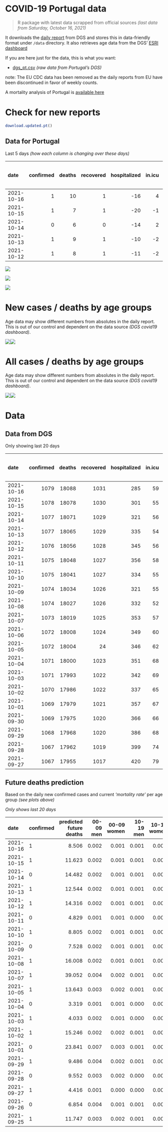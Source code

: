 COVID-19 Portugal data
================

> R package with latest data scrapped from official sources *(last data
> from Saturday, October 16, 2021)*

It downloads the [daily
report](https://covid19.min-saude.pt/relatorio-de-situacao/) from DGS
and stores this in data-friendly format under `/data` directory. It also
retrieves age data from the DGS’ [ESRI
dashboard](https://covid19.min-saude.pt/ponto-de-situacao-atual-em-portugal/)

If you are here just for the data, this is what you want:

-   [dgs\_pt.csv](raw/master/data/dgs_pt.csv) *(raw data from Portugal’s
    DGS)*

note: The EU CDC data has been removed as the daily reports from EU have
been discontinued in favor of weekly counts.

A mortality analysis of Portugal is [available
here](https://averissimo.github.io/covid19-analysis/mortality.html)

# Check for new reports

``` r
download.updated.pt()
```

## Data for Portugal

Last 5 days *(how each column is changing over these days)*

| date       | confirmed | deaths | recovered | hospitalized | in.icu | first vaccine | second vaccine | confirmed m 00-09 | confirmed w 00-09 | confirmed m 10-19 | confirmed w 10-19 | confirmed m 20-29 | confirmed w 20-29 | confirmed m 30-39 | confirmed w 30-39 | confirmed m 40-49 | confirmed w 40-49 | confirmed m 50-59 | confirmed w 50-59 | confirmed m 60-69 | confirmed w 60-69 | confirmed m 70-79 | confirmed w 70-79 | confirmed m 80+ | confirmed w 80+ | death m 00-09 | death w 00-09 | death m 10-19 | death w 10-19 | death m 20-29 | death w 20-29 | death m 30-39 | death w 30-39 | death m 40-49 | death w 40-49 | death m 50-59 | death w 50-59 | death m 60-69 | death w 60-69 | death m 70-79 | death w 70-79 | death m 80+ | death w 80+ |
|:-----------|----------:|-------:|----------:|-------------:|-------:|--------------:|---------------:|------------------:|------------------:|------------------:|------------------:|------------------:|------------------:|------------------:|------------------:|------------------:|------------------:|------------------:|------------------:|------------------:|------------------:|------------------:|------------------:|----------------:|----------------:|--------------:|--------------:|--------------:|--------------:|--------------:|--------------:|--------------:|--------------:|--------------:|--------------:|--------------:|--------------:|--------------:|--------------:|--------------:|--------------:|------------:|------------:|
| 2021-10-16 |         1 |     10 |         1 |          -16 |      4 |            NA |             NA |                30 |                31 |                56 |                38 |                59 |                52 |                46 |                31 |                31 |                54 |                24 |                38 |                23 |                31 |                19 |                14 |              14 |              18 |             0 |             0 |             0 |             0 |             0 |             0 |             0 |             0 |             0 |             0 |             0 |             0 |             0 |             0 |             0 |             2 |           7 |           1 |
| 2021-10-15 |         1 |      7 |         1 |          -20 |     -1 |            NA |             NA |                34 |                35 |                50 |                45 |               101 |                57 |                57 |                50 |                43 |                51 |                38 |                46 |                38 |                28 |                22 |                24 |              14 |              34 |             0 |             0 |             0 |             0 |             0 |             0 |             0 |             0 |             0 |             0 |             0 |             0 |             0 |             0 |             1 |             0 |           1 |           5 |
| 2021-10-14 |         0 |      6 |         0 |          -14 |      2 |            NA |             NA |                42 |                38 |                52 |                49 |                94 |                53 |                44 |                46 |                48 |                53 |                51 |                42 |                31 |                32 |                17 |                21 |              25 |              43 |             0 |             0 |             0 |             0 |             0 |             0 |             0 |             0 |             0 |             0 |             0 |             0 |             0 |             0 |             1 |             1 |           4 |           0 |
| 2021-10-13 |         1 |      9 |         1 |          -10 |     -2 |            NA |             NA |                35 |                43 |                54 |                45 |                90 |                69 |                53 |                48 |                55 |                65 |                47 |                54 |                35 |                37 |                20 |                25 |              19 |              33 |             0 |             0 |             0 |             0 |             0 |             0 |             0 |             0 |             0 |             1 |             0 |             0 |             0 |             1 |             1 |             2 |           1 |           3 |
| 2021-10-12 |         1 |      8 |         1 |          -11 |     -2 |            NA |             NA |                33 |                43 |                30 |                25 |                82 |                59 |                51 |                44 |                52 |                53 |                38 |                38 |                25 |                32 |                27 |                26 |              24 |              37 |             0 |             0 |             0 |             0 |             0 |             0 |             0 |             0 |             0 |             0 |             0 |             0 |             0 |             0 |             0 |             1 |           3 |           4 |

![](README_files/figure-gfm/totals-1.svg)<!-- -->

![](README_files/figure-gfm/differential-1.svg)<!-- -->

![](README_files/figure-gfm/differential_7days-1.svg)<!-- -->

# New cases / deaths by age groups

Age data may show different numbers from absolutes in the daily report.
This is out of our control and dependent on the data source *(DGS
covid19 dashboard)*.

![](README_files/figure-gfm/new_cases_deaths-1.svg)<!-- -->![](README_files/figure-gfm/new_cases_deaths-2.svg)<!-- -->

# All cases / deaths by age groups

Age data may show different numbers from absolutes in the daily report.
This is out of our control and dependent on the data source *(DGS
covid19 dashboard)*.

![](README_files/figure-gfm/total_cases_deaths-1.svg)<!-- -->![](README_files/figure-gfm/total_cases_deaths-2.svg)<!-- -->

# Data

## Data from DGS

Only showing last 20 days

| date       | confirmed | deaths | recovered | hospitalized | in.icu | confirmed m 00-09 | confirmed w 00-09 | confirmed m 10-19 | confirmed w 10-19 | confirmed m 20-29 | confirmed w 20-29 | confirmed m 30-39 | confirmed w 30-39 | confirmed m 40-49 | confirmed w 40-49 | confirmed m 50-59 | confirmed w 50-59 | confirmed m 60-69 | confirmed w 60-69 | confirmed m 70-79 | confirmed w 70-79 | confirmed m 80+ | confirmed w 80+ | death m 00-09 | death w 00-09 | death m 10-19 | death w 10-19 | death m 20-29 | death w 20-29 | death m 30-39 | death w 30-39 | death m 40-49 | death w 40-49 | death m 50-59 | death w 50-59 | death m 60-69 | death w 60-69 | death m 70-79 | death w 70-79 | death m 80+ | death w 80+ | first vaccine | second vaccine |
|:-----------|----------:|-------:|----------:|-------------:|-------:|------------------:|------------------:|------------------:|------------------:|------------------:|------------------:|------------------:|------------------:|------------------:|------------------:|------------------:|------------------:|------------------:|------------------:|------------------:|------------------:|----------------:|----------------:|--------------:|--------------:|--------------:|--------------:|--------------:|--------------:|--------------:|--------------:|--------------:|--------------:|--------------:|--------------:|--------------:|--------------:|--------------:|--------------:|------------:|------------:|--------------:|---------------:|
| 2021-10-16 |      1079 |  18088 |      1031 |          285 |     59 |             34249 |             32997 |             57832 |             58048 |             85695 |             89706 |             74806 |             84127 |             77573 |             95495 |             65226 |             82001 |             47647 |             52289 |             30235 |             33981 |           25677 |           51017 |             2 |             1 |             1 |             1 |             8 |             5 |            27 |            20 |           111 |            70 |           366 |           157 |          1139 |           507 |          2415 |          1457 |        5421 |        6380 |            NA |             NA |
| 2021-10-15 |      1078 |  18078 |      1030 |          301 |     55 |             34219 |             32966 |             57776 |             58010 |             85636 |             89654 |             74760 |             84096 |             77542 |             95441 |             65202 |             81963 |             47624 |             52258 |             30216 |             33967 |           25663 |           50999 |             2 |             1 |             1 |             1 |             8 |             5 |            27 |            20 |           111 |            70 |           366 |           157 |          1139 |           507 |          2415 |          1455 |        5414 |        6379 |            NA |             NA |
| 2021-10-14 |      1077 |  18071 |      1029 |          321 |     56 |             34185 |             32931 |             57726 |             57965 |             85535 |             89597 |             74703 |             84046 |             77499 |             95390 |             65164 |             81917 |             47586 |             52230 |             30194 |             33943 |           25649 |           50965 |             2 |             1 |             1 |             1 |             8 |             5 |            27 |            20 |           111 |            70 |           366 |           157 |          1139 |           507 |          2414 |          1455 |        5413 |        6374 |            NA |             NA |
| 2021-10-13 |      1077 |  18065 |      1029 |          335 |     54 |             34143 |             32893 |             57674 |             57916 |             85441 |             89544 |             74659 |             84000 |             77451 |             95337 |             65113 |             81875 |             47555 |             52198 |             30177 |             33922 |           25624 |           50922 |             2 |             1 |             1 |             1 |             8 |             5 |            27 |            20 |           111 |            70 |           366 |           157 |          1139 |           507 |          2413 |          1454 |        5409 |        6374 |            NA |             NA |
| 2021-10-12 |      1076 |  18056 |      1028 |          345 |     56 |             34108 |             32850 |             57620 |             57871 |             85351 |             89475 |             74606 |             83952 |             77396 |             95272 |             65066 |             81821 |             47520 |             52161 |             30157 |             33897 |           25605 |           50889 |             2 |             1 |             1 |             1 |             8 |             5 |            27 |            20 |           111 |            69 |           366 |           157 |          1139 |           506 |          2412 |          1452 |        5408 |        6371 |            NA |             NA |
| 2021-10-11 |      1075 |  18048 |      1027 |          356 |     58 |             34075 |             32807 |             57590 |             57846 |             85269 |             89416 |             74555 |             83908 |             77344 |             95219 |             65028 |             81783 |             47495 |             52129 |             30130 |             33871 |           25581 |           50852 |             2 |             1 |             1 |             1 |             8 |             5 |            27 |            20 |           111 |            69 |           366 |           157 |          1139 |           506 |          2412 |          1451 |        5405 |        6367 |            NA |             NA |
| 2021-10-10 |      1075 |  18041 |      1027 |          334 |     55 |             34057 |             32787 |             57583 |             57827 |             85232 |             89395 |             74523 |             83888 |             77325 |             95193 |             65007 |             81762 |             47481 |             52118 |             30120 |             33861 |           25576 |           50837 |             2 |             1 |             1 |             1 |             8 |             5 |            27 |            20 |           111 |            69 |           366 |           157 |          1139 |           506 |          2412 |          1450 |        5401 |        6365 |            NA |             NA |
| 2021-10-09 |      1074 |  18034 |      1026 |          321 |     55 |             34031 |             32751 |             57554 |             57798 |             85177 |             89369 |             74486 |             83848 |             77299 |             95165 |             64981 |             81732 |             47461 |             52098 |             30104 |             33844 |           25562 |           50814 |             2 |             1 |             1 |             1 |             8 |             5 |            27 |            20 |           111 |            69 |           366 |           157 |          1139 |           505 |          2410 |          1449 |        5399 |        6364 |            NA |             NA |
| 2021-10-08 |      1074 |  18027 |      1026 |          332 |     52 |             33995 |             32715 |             57510 |             57766 |             85105 |             89331 |             74433 |             83779 |             77261 |             95103 |             64948 |             81689 |             47425 |             52052 |             30083 |             33821 |           25556 |           50799 |             2 |             1 |             1 |             1 |             8 |             5 |            27 |            20 |           111 |            69 |           366 |           157 |          1139 |           505 |          2409 |          1448 |        5397 |        6361 |            NA |             NA |
| 2021-10-07 |      1073 |  18019 |      1025 |          353 |     57 |             33956 |             32679 |             57469 |             57732 |             85029 |             89283 |             74369 |             83714 |             77200 |             95045 |             64904 |             81624 |             47389 |             52003 |             30060 |             33788 |           25530 |           50756 |             2 |             1 |             1 |             1 |             8 |             5 |            27 |            20 |           110 |            69 |           366 |           157 |          1139 |           505 |          2408 |          1448 |        5394 |        6358 |            NA |             NA |
| 2021-10-06 |      1072 |  18008 |      1024 |          349 |     60 |                NA |                NA |                NA |                NA |                NA |                NA |                NA |                NA |                NA |                NA |                NA |                NA |                NA |                NA |                NA |                NA |              NA |              NA |            NA |            NA |            NA |            NA |            NA |            NA |            NA |            NA |            NA |            NA |            NA |            NA |            NA |            NA |            NA |            NA |          NA |          NA |            NA |             NA |
| 2021-10-05 |      1072 |  18004 |        24 |          346 |     62 |             33879 |             32617 |             57429 |             57683 |             84944 |             89232 |             74294 |             83626 |             77128 |             94954 |             64833 |             81558 |             47336 |             51958 |             30018 |             33734 |           25473 |           50605 |             2 |             1 |             1 |             1 |             8 |             5 |            27 |            20 |           110 |            69 |           366 |           157 |          1139 |           504 |          2408 |          1448 |        5385 |        6353 |            NA |             NA |
| 2021-10-04 |      1071 |  18000 |      1023 |          351 |     68 |             33824 |             32567 |             57394 |             57645 |             84897 |             89194 |             74249 |             83570 |             77077 |             94883 |             64809 |             81513 |             47304 |             51928 |             29991 |             33708 |           25455 |           50564 |             2 |             1 |             1 |             1 |             8 |             5 |            27 |            20 |           110 |            69 |           365 |           157 |          1138 |           504 |          2407 |          1448 |        5384 |        6353 |            NA |             NA |
| 2021-10-03 |      1071 |  17993 |      1022 |          342 |     69 |             33803 |             32550 |             57386 |             57640 |             84881 |             89186 |             74231 |             83558 |             77067 |             94874 |             64797 |             81503 |             47298 |             51914 |             29985 |             33701 |           25449 |           50557 |             2 |             1 |             1 |             1 |             8 |             5 |            27 |            20 |           109 |            69 |           365 |           157 |          1138 |           504 |          2406 |          1447 |        5382 |        6351 |            NA |             NA |
| 2021-10-02 |      1070 |  17986 |      1022 |          337 |     65 |             33762 |             32507 |             57363 |             57620 |             84848 |             89156 |             74196 |             83528 |             77039 |             94843 |             64770 |             81474 |             47281 |             51887 |             29973 |             33687 |           25446 |           50550 |             2 |             1 |             1 |             1 |             8 |             5 |            27 |            20 |           109 |            69 |           365 |           157 |          1137 |           504 |          2404 |          1446 |        5381 |        6349 |            NA |             NA |
| 2021-10-01 |      1069 |  17979 |      1021 |          357 |     67 |             33720 |             32456 |             57315 |             57588 |             84778 |             89115 |             74157 |             83477 |             77012 |             94800 |             64741 |             81426 |             47257 |             51856 |             29954 |             33666 |           25416 |           50508 |             2 |             1 |             1 |             1 |             8 |             5 |            26 |            20 |           109 |            69 |           365 |           157 |          1137 |           504 |          2404 |          1446 |        5377 |        6347 |            NA |             NA |
| 2021-09-30 |      1069 |  17975 |      1020 |          366 |     66 |                NA |                NA |                NA |                NA |                NA |                NA |                NA |                NA |                NA |                NA |                NA |                NA |                NA |                NA |                NA |                NA |              NA |              NA |            NA |            NA |            NA |            NA |            NA |            NA |            NA |            NA |            NA |            NA |            NA |            NA |            NA |            NA |            NA |            NA |          NA |          NA |            NA |             NA |
| 2021-09-29 |      1068 |  17968 |      1020 |          386 |     68 |             33605 |             32346 |             57238 |             57525 |             84686 |             89039 |             74042 |             83378 |             76908 |             94699 |             64658 |             81330 |             47191 |             51788 |             29916 |             33631 |           25380 |           50440 |             2 |             1 |             1 |             1 |             8 |             5 |            26 |            20 |           109 |            68 |           365 |           157 |          1135 |           503 |          2403 |          1445 |        5373 |        6346 |            NA |             NA |
| 2021-09-28 |      1067 |  17962 |      1019 |          399 |     74 |             33538 |             32276 |             57197 |             57478 |             84635 |             88999 |             73995 |             83337 |             76870 |             94649 |             64622 |             81282 |             47152 |             51729 |             29891 |             33602 |           25372 |           50419 |             2 |             1 |             1 |             1 |             8 |             5 |            26 |            20 |           109 |            68 |           365 |           157 |          1135 |           502 |          2401 |          1445 |        5372 |        6344 |            NA |             NA |
| 2021-09-27 |      1067 |  17955 |      1017 |          420 |     79 |             33489 |             32226 |             57174 |             57454 |             84596 |             88970 |             73949 |             83289 |             76834 |             94600 |             64594 |             81238 |             47120 |             51694 |             29871 |             33587 |           25355 |           50401 |             2 |             1 |             1 |             1 |             8 |             5 |            26 |            20 |           109 |            68 |           365 |           157 |          1133 |           502 |          2401 |          1445 |        5369 |        6342 |       8532169 |        6680104 |

## Future deaths prediction

Based on the daily new confirmed cases and current *‘mortality rate’*
per age group *(see plots above)*

*Only shows last 20 days*

| date       | confirmed | predicted future deaths | 00-09 men | 00-09 women | 10-19 men | 10-19 women | 20-29 men | 20-29 women | 30-39 men | 30-39 women | 40-49 men | 40-49 women | 50-59 men | 50-59 women | 60-69 men | 60-69 women | 70-79 men | 70-79 women | 80+ men | 80+ women |
|:-----------|:----------|------------------------:|----------:|------------:|----------:|------------:|----------:|------------:|----------:|------------:|----------:|------------:|----------:|------------:|----------:|------------:|----------:|------------:|--------:|----------:|
| 2021-10-16 | 1         |                   8.506 |     0.002 |       0.001 |     0.001 |       0.001 |     0.006 |       0.003 |     0.017 |       0.007 |     0.044 |       0.040 |     0.135 |       0.073 |     0.550 |       0.301 |     1.518 |       0.600 |   2.956 |     2.251 |
| 2021-10-15 | 1         |                  11.623 |     0.002 |       0.001 |     0.001 |       0.001 |     0.009 |       0.003 |     0.021 |       0.012 |     0.062 |       0.037 |     0.213 |       0.088 |     0.908 |       0.271 |     1.757 |       1.029 |   2.956 |     4.252 |
| 2021-10-14 | 0         |                  14.482 |     0.002 |       0.001 |     0.001 |       0.001 |     0.009 |       0.003 |     0.016 |       0.011 |     0.069 |       0.039 |     0.286 |       0.080 |     0.741 |       0.310 |     1.358 |       0.900 |   5.278 |     5.377 |
| 2021-10-13 | 1         |                  12.544 |     0.002 |       0.001 |     0.001 |       0.001 |     0.008 |       0.004 |     0.019 |       0.011 |     0.079 |       0.048 |     0.264 |       0.103 |     0.837 |       0.359 |     1.597 |       1.072 |   4.011 |     4.127 |
| 2021-10-12 | 1         |                  14.316 |     0.002 |       0.001 |     0.001 |       0.000 |     0.008 |       0.003 |     0.018 |       0.010 |     0.074 |       0.039 |     0.213 |       0.073 |     0.598 |       0.310 |     2.157 |       1.115 |   5.067 |     4.627 |
| 2021-10-11 | 0         |                   4.829 |     0.001 |       0.001 |     0.000 |       0.000 |     0.003 |       0.001 |     0.012 |       0.005 |     0.027 |       0.019 |     0.118 |       0.040 |     0.335 |       0.107 |     0.799 |       0.429 |   1.056 |     1.876 |
| 2021-10-10 | 1         |                   8.805 |     0.002 |       0.001 |     0.001 |       0.000 |     0.005 |       0.001 |     0.013 |       0.010 |     0.037 |       0.021 |     0.146 |       0.057 |     0.478 |       0.194 |     1.278 |       0.729 |   2.956 |     2.876 |
| 2021-10-09 | 0         |                   7.528 |     0.002 |       0.001 |     0.001 |       0.001 |     0.007 |       0.002 |     0.019 |       0.016 |     0.054 |       0.045 |     0.185 |       0.082 |     0.861 |       0.446 |     1.677 |       0.986 |   1.267 |     1.876 |
| 2021-10-08 | 1         |                  16.008 |     0.002 |       0.001 |     0.001 |       0.001 |     0.007 |       0.003 |     0.023 |       0.015 |     0.087 |       0.043 |     0.247 |       0.124 |     0.861 |       0.475 |     1.837 |       1.415 |   5.489 |     5.377 |
| 2021-10-07 | 1         |                  39.052 |     0.004 |       0.002 |     0.001 |       0.001 |     0.008 |       0.003 |     0.027 |       0.021 |     0.103 |       0.067 |     0.398 |       0.126 |     1.267 |       0.436 |     3.355 |       2.315 |  12.034 |    18.884 |
| 2021-10-05 | 1         |                  13.643 |     0.003 |       0.002 |     0.001 |       0.001 |     0.004 |       0.002 |     0.016 |       0.013 |     0.073 |       0.052 |     0.135 |       0.086 |     0.765 |       0.291 |     2.157 |       1.115 |   3.800 |     5.127 |
| 2021-10-04 | 0         |                   3.319 |     0.001 |       0.001 |     0.000 |       0.000 |     0.001 |       0.000 |     0.006 |       0.003 |     0.014 |       0.007 |     0.067 |       0.019 |     0.143 |       0.136 |     0.479 |       0.300 |   1.267 |     0.875 |
| 2021-10-03 | 1         |                   4.033 |     0.002 |       0.001 |     0.000 |       0.000 |     0.003 |       0.002 |     0.013 |       0.007 |     0.040 |       0.023 |     0.152 |       0.056 |     0.406 |       0.262 |     0.958 |       0.600 |   0.633 |     0.875 |
| 2021-10-02 | 1         |                  15.246 |     0.002 |       0.002 |     0.001 |       0.001 |     0.007 |       0.002 |     0.014 |       0.012 |     0.039 |       0.032 |     0.163 |       0.092 |     0.574 |       0.301 |     1.518 |       0.900 |   6.334 |     5.252 |
| 2021-10-01 | 0         |                  23.841 |     0.007 |       0.003 |     0.001 |       0.001 |     0.009 |       0.004 |     0.042 |       0.024 |     0.149 |       0.074 |     0.466 |       0.184 |     1.578 |       0.659 |     3.035 |       1.501 |   7.600 |     8.504 |
| 2021-09-29 | 1         |                   9.486 |     0.004 |       0.002 |     0.001 |       0.001 |     0.005 |       0.002 |     0.017 |       0.010 |     0.054 |       0.037 |     0.202 |       0.092 |     0.932 |       0.572 |     1.997 |       1.243 |   1.689 |     2.626 |
| 2021-09-28 | 0         |                   9.552 |     0.003 |       0.002 |     0.000 |       0.000 |     0.004 |       0.002 |     0.017 |       0.011 |     0.052 |       0.036 |     0.157 |       0.084 |     0.765 |       0.339 |     1.597 |       0.643 |   3.589 |     2.251 |
| 2021-09-27 | 1         |                   4.416 |     0.001 |       0.000 |     0.000 |       0.000 |     0.002 |       0.001 |     0.007 |       0.003 |     0.020 |       0.017 |     0.051 |       0.034 |     0.263 |       0.155 |     0.958 |       0.300 |   1.478 |     1.126 |
| 2021-09-26 | 0         |                   6.854 |     0.004 |       0.001 |     0.001 |       0.001 |     0.003 |       0.002 |     0.014 |       0.009 |     0.059 |       0.025 |     0.202 |       0.065 |     0.502 |       0.252 |     1.038 |       0.900 |   1.900 |     1.876 |
| 2021-09-25 | 1         |                  11.747 |     0.003 |       0.002 |     0.001 |       0.001 |     0.005 |       0.002 |     0.019 |       0.011 |     0.069 |       0.033 |     0.213 |       0.069 |     0.861 |       0.242 |     1.597 |       1.372 |   2.745 |     4.502 |
